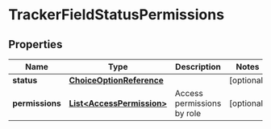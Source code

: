 

# TrackerFieldStatusPermissions

## Properties

Name | Type | Description | Notes
------------ | ------------- | ------------- | -------------
**status** | [**ChoiceOptionReference**](ChoiceOptionReference.md) |  |  [optional]
**permissions** | [**List&lt;AccessPermission&gt;**](AccessPermission.md) | Access permissions by role |  [optional]



